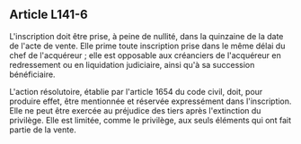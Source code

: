 Article L141-6
----
L'inscription doit être prise, à peine de nullité, dans la quinzaine de la date
de l'acte de vente. Elle prime toute inscription prise dans le même délai du
chef de l'acquéreur ; elle est opposable aux créanciers de l'acquéreur en
redressement ou en liquidation judiciaire, ainsi qu'à sa succession
bénéficiaire.

L'action résolutoire, établie par l'article 1654 du code civil, doit, pour
produire effet, être mentionnée et réservée expressément dans l'inscription.
Elle ne peut être exercée au préjudice des tiers après l'extinction du
privilège. Elle est limitée, comme le privilège, aux seuls éléments qui ont fait
partie de la vente.

